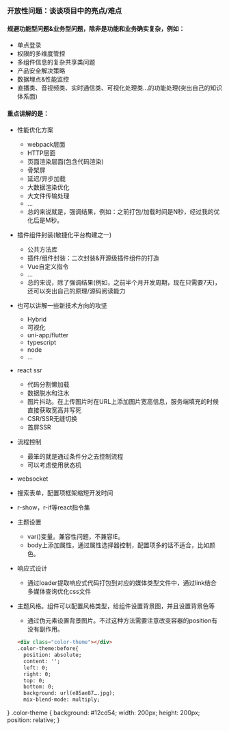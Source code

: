### 开放性问题：谈谈项目中的亮点/难点
#### 规避功能型问题&业务型问题，除非是功能和业务确实复杂，例如：
+ 单点登录
+ 权限的多维度管控
+ 多组件信息的复杂共享类问题
+ 产品安全解决策略
+ 数据埋点&性能监控
+ 直播类、音视频类、实时通信类、可视化处理类...的功能处理(突出自己的知识体系面)

  
#### 重点讲解的是：
- 性能优化方案
  + webpack层面
  + HTTP层面
  + 页面渲染层面(包含代码渲染)
  + 骨架屏
  + 延迟/异步加载
  + 大数据渲染优化
  + 大文件传输处理
  + ...
  + 总的来说就是，强调结果，例如：之前打包/加载时间是N秒，经过我的优化后是M秒。

- 插件组件封装(敏捷化平台构建之一)
  + 公共方法库
  + 插件/组件封装：二次封装&开源级插件组件的打造
  + Vue自定义指令
  + ...
  + 总的来说，除了强调结果(例如，之前半个月开发周期，现在只需要7天)，还可以突出自己的原理/源码阅读能力

- 也可以讲解一些新技术方向的攻坚
  + Hybrid
  + 可视化
  + uni-app/flutter
  + typescript
  + node
  + ...
  

- react ssr
  + 代码分割懒加载
  + 数据脱水和注水
  + 图片抖动。在上传图片时在URL上添加图片宽高信息，服务端填充的时候直接获取宽高并写死
  + CSR/SSR无缝切换
  + 首屏SSR

- 流程控制
  + 最笨的就是通过条件分之去控制流程
  + 可以考虑使用状态机

- websocket

- 搜索表单，配置项框架缩短开发时间

- r-show，r-if等react指令集

- 主题设置
  + var()变量。兼容性问题，不兼容IE。
  + body上添加属性，通过属性选择器控制，配置项多的话不适合，比如颜色。

- 响应式设计
  + 通过loader提取响应式代码打包到对应的媒体类型文件中，通过link结合多媒体查询优化css文件

- 主题风格。组件可以配置风格类型，给组件设置背景图，并且设置背景色等
  + 通过伪元素设置背景图片。不过这种方法需要注意改变容器的position有没有副作用。
  ```html
  <div class="color-theme"></div>
  .color-theme:before{
    position: absolute;
    content: '';
    left: 0;
    right: 0;
    top: 0;
    bottom: 0;
    background: url(e85ae87….jpg);
    mix-blend-mode: multiply;
}
.color-theme {
    background: #12cd54;
    width: 200px;
    height: 200px;
    position: relative;
}
  ```